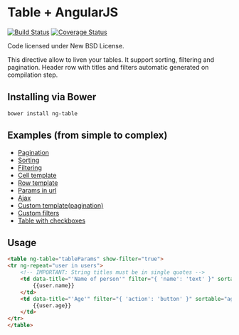 Table + AngularJS
=================
[![Build Status](https://travis-ci.org/esvit/ng-table.png)](https://travis-ci.org/esvit/ng-table) [![Coverage Status](https://coveralls.io/repos/esvit/ng-table/badge.png)](https://coveralls.io/r/esvit/ng-table)

Code licensed under New BSD License.

This directive allow to liven your tables. It support sorting, filtering and pagination.
Header row with titles and filters automatic generated on compilation step.

## Installing via Bower
```
bower install ng-table
```

## Examples (from simple to complex)

* [Pagination](http://esvit.github.io/ng-table/#!/demo1)
* [Sorting](http://esvit.github.io/ng-table/#!/demo3)
* [Filtering](http://esvit.github.io/ng-table/#!/demo4)
* [Cell template](http://esvit.github.io/ng-table/#!/demo8)
* [Row template](http://esvit.github.io/ng-table/#!/demo9)
* [Params in url](http://esvit.github.io/ng-table/#!/demo5)
* [Ajax](http://esvit.github.io/ng-table/#!/demo6)
* [Custom template(pagination)](http://esvit.github.io/ng-table/#!/demo2)
* [Custom filters](http://esvit.github.io/ng-table/#!/demo11)
* [Table with checkboxes](http://esvit.github.io/ng-table/#!/demo10)

## Usage
```html
<table ng-table="tableParams" show-filter="true">
<tr ng-repeat="user in users">
    <!-- IMPORTANT: String titles must be in single quotes -->
    <td data-title="'Name of person'" filter="{ 'name': 'text' }" sortable="name">
        {{user.name}}
    </td>
    <td data-title="'Age'" filter="{ 'action': 'button' }" sortable="age">
        {{user.age}}
    </td>
</tr>
</table>
```